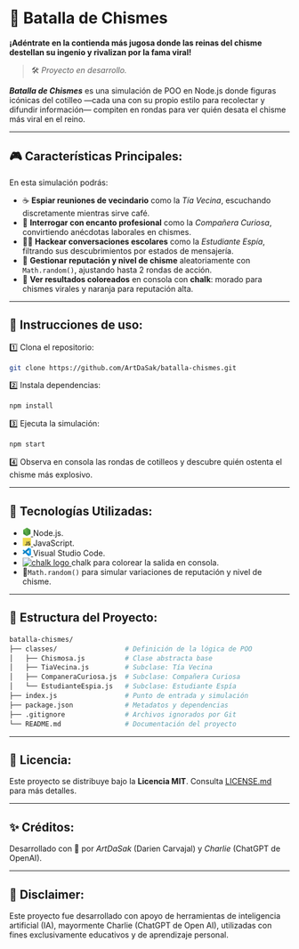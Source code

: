 # 👑 Batalla de Chismes

**¡Adéntrate en la contienda más jugosa donde las reinas del chisme destellan su ingenio y rivalizan por la fama viral!**

> 🛠️ *Proyecto en desarrollo.*

***Batalla de Chismes*** es una simulación de POO en Node.js donde figuras icónicas del cotilleo —cada una con su propio estilo para recolectar y difundir información— compiten en rondas para ver quién desata el chisme más viral en el reino.

---

## 🎮 Características Principales:

En esta simulación podrás:

* ☕ **Espiar reuniones de vecindario** como la *Tía Vecina*, escuchando discretamente mientras sirve café.
* 💼 **Interrogar con encanto profesional** como la *Compañera Curiosa*, convirtiendo anécdotas laborales en chismes.
* 🕵️‍♀️ **Hackear conversaciones escolares** como la *Estudiante Espía*, filtrando sus descubrimientos por estados de mensajería.
* 🎲 **Gestionar reputación y nivel de chisme** aleatoriamente con `Math.random()`, ajustando hasta 2 rondas de acción.
* 🌈 **Ver resultados coloreados** en consola con **chalk**: morado para chismes virales y naranja para reputación alta.

---

## 🧭 Instrucciones de uso:

1️⃣ Clona el repositorio:
```bash
git clone https://github.com/ArtDaSak/batalla-chismes.git
````

2️⃣ Instala dependencias:

```bash
npm install
```

3️⃣ Ejecuta la simulación:

```bash
npm start
```

4️⃣ Observa en consola las rondas de cotilleos y descubre quién ostenta el chisme más explosivo.

---

## 🚀 Tecnologías Utilizadas:

<ul>
  <li>
    <a href="https://nodejs.org/en" target="_blank" rel="noreferrer">
      <img src="https://raw.githubusercontent.com/devicons/devicon/master/icons/nodejs/nodejs-original.svg" alt="Node.js" width="15"/>
    </a>
    Node.js.
  </li>

  <li>
    <a href="https://developer.mozilla.org/es/docs/Web/JavaScript" target="_blank" rel="noreferrer">
      <img src="https://raw.githubusercontent.com/devicons/devicon/master/icons/javascript/javascript-original.svg" alt="JavaScript" width="15"/>
    </a>
    JavaScript.
  </li>

  <li>
    <a href="https://code.visualstudio.com/" target="_blank" rel="noreferrer">
      <img src="https://raw.githubusercontent.com/devicons/devicon/master/icons/vscode/vscode-original.svg" alt="VS Code" width="15"/>
    </a>
    Visual Studio Code.
  </li>

  <li>
    <a href="https://www.npmjs.com/package/chalk" target="_blank" rel="noreferrer">
      <img src="https://raw.githubusercontent.com/chalk/chalk/main/media/logo.svg" alt="chalk logo" width="15"/>
    </a>
    chalk para colorear la salida en consola.
  </li>

  <li>
    🎲<code>Math.random()</code> para simular variaciones de reputación y nivel de chisme.
  </li>
</ul>


---

## 📂 Estructura del Proyecto:

```bash
batalla-chismes/
├── classes/                 # Definición de la lógica de POO
│   ├── Chismosa.js          # Clase abstracta base
│   ├── TiaVecina.js         # Subclase: Tía Vecina
│   ├── CompaneraCuriosa.js  # Subclase: Compañera Curiosa
│   └── EstudianteEspia.js   # Subclase: Estudiante Espía
├── index.js                 # Punto de entrada y simulación
├── package.json             # Metadatos y dependencias
├── .gitignore               # Archivos ignorados por Git
└── README.md                # Documentación del proyecto
```

---

## 📄 Licencia:

Este proyecto se distribuye bajo la **Licencia MIT**. Consulta [LICENSE.md](./LICENSE.md) para más detalles.

---

## ✨ Créditos:

Desarrollado con 💖 por *ArtDaSak* (Darien Carvajal) y *Charlie* (ChatGPT de OpenAI).

---

## 👀 Disclaimer:

Este proyecto fue desarrollado con apoyo de herramientas de inteligencia artificial (IA), mayormente Charlie (ChatGPT de Open AI), utilizadas con fines exclusivamente educativos y de aprendizaje personal.